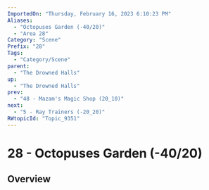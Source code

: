 ```yaml
---
ImportedOn: "Thursday, February 16, 2023 6:10:23 PM"
Aliases:
  - "Octopuses Garden (-40/20)"
  - "Area 28"
Category: "Scene"
Prefix: "28"
Tags:
  - "Category/Scene"
parent:
  - "The Drowned Halls"
up:
  - "The Drowned Halls"
prev:
  - "48 - Mazam's Magic Shop (20_10)"
next:
  - "5 - Ray Trainers (-20_20)"
RWtopicId: "Topic_9351"
---
```

# 28 - Octopuses Garden (-40/20)
## Overview
